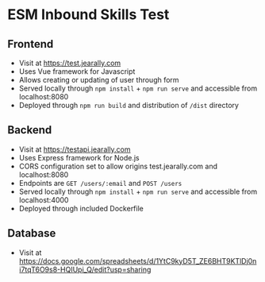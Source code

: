 # ESM Inbound Skills Test

## Frontend

- Visit at https://test.jearally.com
- Uses Vue framework for Javascript
- Allows creating or updating of user through form
- Served locally through `npm install` + `npm run serve` and accessible from localhost:8080
- Deployed through `npm run build` and distribution of `/dist` directory

## Backend

- Visit at https://testapi.jearally.com
- Uses Express framework for Node.js
- CORS configuration set to allow origins test.jearally.com and localhost:8080
- Endpoints are `GET /users/:email` and `POST /users`
- Served locally through `npm install` + `npm run serve` and accessible from localhost:4000
- Deployed through included Dockerfile

## Database

- Visit at https://docs.google.com/spreadsheets/d/1YtC9kyD5T_ZE6BHT9KTlDj0ni7tqT6O9s8-HQIUpi_Q/edit?usp=sharing